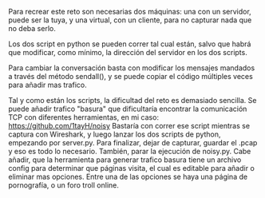 Para recrear este reto son necesarias dos máquinas: una con un servidor, puede ser la tuya, y una virtual, con un cliente, para no capturar nada que no deba serlo.

Los dos script en python se pueden correr tal cual están, salvo que habrá que modificar, como mínimo, la dirección del servidor en los dos scripts.

Para cambiar la conversación basta con modificar los mensajes mandados a través del método sendall(), y se puede copiar el código múltiples veces para añadir mas trafico.

Tal y como están los scripts, la dificultad del reto es demasiado sencilla. Se puede añadir trafico "basura" que dificultaría encontrar la comunicación TCP con diferentes herramientas, en mi caso: https://github.com/1tayH/noisy
Bastaría con correr ese script mientras se captura con Wireshark, y luego lanzar los dos scripts de python, empezando por server.py. Para finalizar, dejar de capturar, guardar el .pcap y eso es todo lo necesario. También, parar la ejecución de noisy.py. Cabe añadir, que la herramienta para generar trafico basura tiene un archivo config para determinar que páginas visita, el cual es editable para añadir o eliminar mas opciones. Entre una de las opciones se haya una página de pornografía, o un foro troll online.
